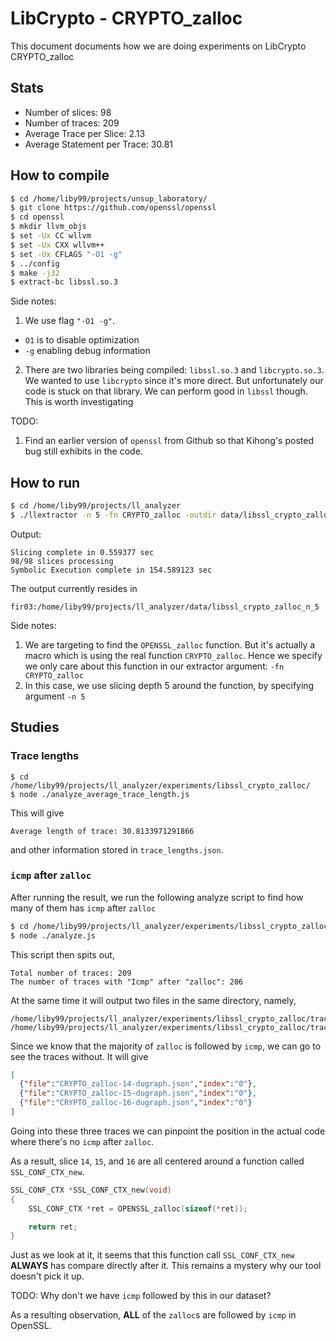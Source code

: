 # LibCrypto - CRYPTO_zalloc

This document documents how we are doing experiments on LibCrypto CRYPTO_zalloc

## Stats

- Number of slices: 98
- Number of traces: 209
- Average Trace per Slice: 2.13
- Average Statement per Trace: 30.81

## How to compile

``` bash
$ cd /home/liby99/projects/unsup_laboratory/
$ git clone https://github.com/openssl/openssl
$ cd openssl
$ mkdir llvm_objs
$ set -Ux CC wllvm
$ set -Ux CXX wllvm++
$ set -Ux CFLAGS "-O1 -g"
$ ../config
$ make -j32
$ extract-bc libssl.so.3
```

Side notes:

1. We use flag `"-O1 -g"`.
  - `O1` is to disable optimization
  - `-g` enabling debug information
2. There are two libraries being compiled: `libssl.so.3` and `libcrypto.so.3`. We
  wanted to use `libcrypto` since it's more direct. But unfortunately our code is
  stuck on that library. We can perform good in `libssl` though. This is worth
  investigating

TODO:

1. Find an earlier version of `openssl` from Github so that Kihong's posted bug
  still exhibits in the code.

## How to run

``` bash
$ cd /home/liby99/projects/ll_analyzer
$ ./llextractor -n 5 -fn CRYPTO_zalloc -outdir data/libssl_crypto_zalloc_n_5 ../unsup_laboratory/openssl/llvm_objs/libssl.so.3.bc
```

Output:

```
Slicing complete in 0.559377 sec
98/98 slices processing
Symbolic Execution complete in 154.589123 sec
```

The output currently resides in

```
fir03:/home/liby99/projects/ll_analyzer/data/libssl_crypto_zalloc_n_5
```

Side notes:

1. We are targeting to find the `OPENSSL_zalloc` function. But it's actually a macro
  which is using the real function `CRYPTO_zalloc`. Hence we specify we only care
  about this function in our extractor argument: `-fn CRYPTO_zalloc`
2. In this case, we use slicing depth 5 around the function, by specifying argument
  `-n 5`

## Studies

### Trace lengths

```
$ cd /home/liby99/projects/ll_analyzer/experiments/libssl_crypto_zalloc/
$ node ./analyze_average_trace_length.js
```

This will give

```
Average length of trace: 30.8133971291866
```

and other information stored in `trace_lengths.json`.

### `icmp` after `zalloc`

After running the result, we run the following analyze script to find how many of them has `icmp` after `zalloc`

``` bash
$ cd /home/liby99/projects/ll_analyzer/experiments/libssl_crypto_zalloc/
$ node ./analyze.js
```

This script then spits out,

```
Total number of traces: 209
The number of traces with "Icmp" after "zalloc": 206
```

At the same time it will output two files in the same directory, namely,

```
/home/liby99/projects/ll_analyzer/experiments/libssl_crypto_zalloc/traces_with_icmp_after_zalloc.json
/home/liby99/projects/ll_analyzer/experiments/libssl_crypto_zalloc/traces_without.json
```

Since we know that the majority of `zalloc` is followed by `icmp`, we can go to see the traces without.
It will give

``` json
[
  {"file":"CRYPTO_zalloc-14-dugraph.json","index":"0"},
  {"file":"CRYPTO_zalloc-15-dugraph.json","index":"0"},
  {"file":"CRYPTO_zalloc-16-dugraph.json","index":"0"}
]
```

Going into these three traces we can pinpoint the position in the actual code where there's no `icmp`
after `zalloc`.

As a result, slice `14`, `15`, and `16` are all centered around a function called `SSL_CONF_CTX_new`.

``` c
SSL_CONF_CTX *SSL_CONF_CTX_new(void)
{
    SSL_CONF_CTX *ret = OPENSSL_zalloc(sizeof(*ret));

    return ret;
}
```

Just as we look at it, it seems that this function call `SSL_CONF_CTX_new` **ALWAYS** has compare directly after
it. This remains a mystery why our tool doesn't pick it up.

TODO: Why don't we have `icmp` followed by this in our dataset?

As a resulting observation, **ALL** of the `zalloc`s are followed by `icmp` in OpenSSL.